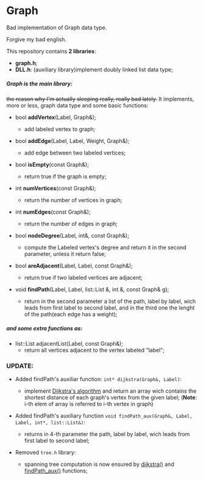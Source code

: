 # Graph
Bad implementation of Graph data type.

Forgive my bad english.

This repository contains **2 libraries**:
- **graph.h**;
- **DLL.h**:
    (auxiliary library)implement doubly linked list data type;

##### Graph is the main library: 
~~the reason why I'm actually sleeping really, really bad lately.~~
It implements, more or less, graph data type and some basic functions:

- bool **addVertex**(Label, Graph&);
    * add labeled vertex to graph;

- bool **addEdge**(Label, Label, Weight, Graph&);
    * add edge between two labeled vertices;

- bool **isEmpty**(const Graph&);
    * return true if the graph is empty;

- int **numVertices**(const Graph&);
    * return the number of vertices in graph;

- int **numEdges**(const Graph&);
    * return the number of edges in graph;

- bool **nodeDegree**(Label, int&, const Graph&);
    * compute the Labeled vertex's degree and return it in the second parameter, unless it return false;

- bool **areAdjacent**(Label, Label, const Graph&); 
    * return true if two labeled vertices are adjacent;

- void **findPath**(Label, Label, list::List &, int &, const Graph& g);
    * return in the second parameter a list of the path, label by label, wich leads from first label to second label, and in the third one the lenght of the path(each edge has a weight);

##### and some extra functions as:

- list::List adjacentList(Label, const Graph&);
    * return all vertices adjacent to the vertex labeled "label";



### UPDATE:
- Added findPath's auxiliar function: ```int* dijkstra(Graph&, Label)```:
    * implement [Dijkstra's algorithm](https://en.wikipedia.org/wiki/Dijkstra%27s_algorithm) and return an array wich contains the shortest distance of each graph's vertex from the given label; (**Note**: i-th elem of array is referred to i-th vertex in graph)

- Added findPath's auxiliary function ```void findPath_aux(Graph&, Label, Label, int*, list::List&)```:
    * returns in 4-th parameter the path, label by label, wich leads from first label to second label;

- Removed ```tree.h``` library:
    * spanning tree computation is now ensured by [dijkstra()](#dijkstra) and [findPath_aux()](#findPath_aux) functions;
